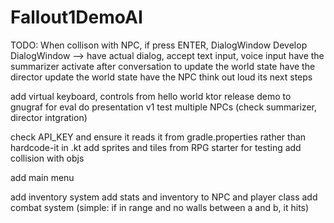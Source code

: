 # Fallout1DemoAI
TODO:
When collison with NPC, if press ENTER, DialogWindow
Develop DialogWindow --> have actual dialog, 
accept text input, 
voice input
have the summarizer activate after conversation to update the world state
have the director update the world state
have the NPC think out loud its next steps

add virtual keyboard, controls from hello world ktor
release demo to gnugraf for eval
do presentation v1
test multiple NPCs (check summarizer, director intgration)

check API_KEY and ensure it reads it from gradle.properties rather than hardcode-it in .kt
add sprites and tiles from RPG starter for testing
add collision with objs

add main menu

add inventory system
add stats and inventory to NPC and player class
add combat system (simple: if in range and no walls between a and b, it hits)
